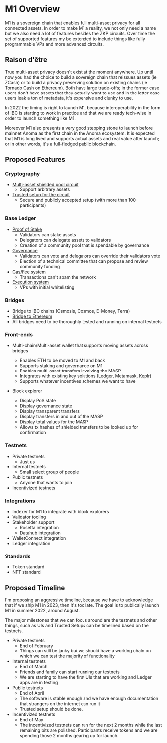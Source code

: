 # M1 Overview

M1 is a sovereign chain that enables full multi-asset privacy for all connected
assets. In order to make M1 a reality, we not only need a name but we also need
a lot of features besides the ZKP circuits. Over time the set of supported
features my be extended to include things like fully programmable VPs and more
advanced circuits.

## Raison d'être

True multi-asset privacy doesn't exist at the moment anywhere. Up until now you
had the choice to build a sovereign chain that reissues assets (ie ZCash) or to
build a privacy preserving solution on existing chains (ie Tornado Cash on
Ethereum). Both have large trade-offs; in the former case users don't have
assets that they actually want to use and in the latter case users leak a ton of
metadata, it's expensive and clunky to use.

In 2022 the timing is right to launch M1, because interoperability in the form 
of IBC is starting to work in practice and that we are ready tech-wise in order
to launch something like M1.

Moreover M1 also presents a very good stepping stone to launch before mainnet
Anoma as the first chain in the Anoma ecosystem. It is expected that M1 is long
lived and supports actual assets and real value after launch; or in other words,
it's a full-fledged public blockchain.

## Proposed Features

### Cryptography

* [Multi-asset shielded pool circuit](m1/masp.md)
  * Support arbitrary assets
* [Trusted setup for the circuit](m1/masp/trusted-setup.md)
  * Secure and publicly accepted setup (with more than 100 participants)

### Base Ledger

* [Proof of Stake](m1/proof-of-stake.md)
  * Validators can stake assets
  * Delegators can delegate assets to validators
  * Creation of a community pool that is spendable by governance
* [Governance](m1/governance.md)
  * Validators can vote and delegators can override their validators vote
  * Election of a technical committee that can propose and review community
    funding
* [Gas/Fee system](m1/fee-system.md)
  * Transactions can't spam the network
* [Execution system](m1/execution-system.md)
  * VPs with initial whitelisting

### Bridges

* Bridge to IBC chains (Osmosis, Cosmos, E-Money, Terra)
* [Bridge to Ethereum](m1/ethereum-bridge.md)
* All bridges need to be thoroughly tested and running on internal testnets

### Front-ends

* Multi-chain/Multi-asset wallet that supports moving assets across bridges
  * Enables ETH to be moved to M1 and back
  * Supports staking and governance on M1
  * Enables multi-asset transfers involving the MASP
  * Integrates with existing key solutions (Ledger, Metamask, Keplr)
  * Supports whatever incentives schemes we want to have

* Block explorer
  * Display PoS state
  * Display governance state
  * Display transparent transfers
  * Display transfers in and out of the MASP
  * Display total values for the MASP
  * Allows tx hashes of shielded transfers to be looked up for confirmation

### Testnets

* Private testnets
  * Just us
* Internal testnets
  * Small select group of people
* Public testnets
  * Anyone that wants to join
* Incentivized testnets

### Integrations

* Indexer for M1 to integrate with block explorers
* Validator tooling
* Stakeholder support
  * Rosetta integration
  * Datahub integration
* WalletConnect integration
* Ledger integration

### Standards

* Token standard
* NFT standard

## Proposed Timeline

I'm proposing an aggressive timeline, because we have to acknowledge that if we 
ship M1 in 2023, then it's too late. The goal is to publically launch M1 in
summer 2022, around August.

The major milestones that we can focus around are the testnets and other things,
such as UIs and Trusted Setups can be timelined based on the testnets.

* Private testnets
  * End of February
  * Things can still be janky but we should have a working chain on which we can
    test the majority of functionality
* Internal testnets
  * End of March
  * Friends and family can start running our testnets
  * We are starting to have the first UIs that are working and Ledger apps are
    in testing
* Public testnets
  * End of April
  * The software is stable enough and we have enough documentation that 
    strangers on the internet can run it
  * Trusted setup should be done.
* Incentivized testnets
  * End of May
  * The incentivized testnets can run for the next 2 months while the last 
    remaining bits are polished. Participants receive tokens and we are spending
    those 2 months gearing up for launch.

